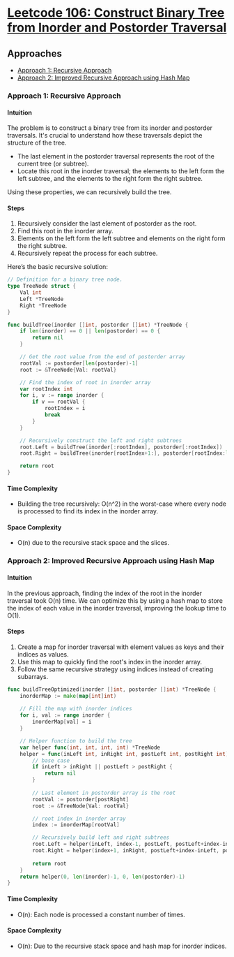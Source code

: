 # [Leetcode 106: Construct Binary Tree from Inorder and Postorder Traversal](https://leetcode.com/problems/construct-binary-tree-from-inorder-and-postorder-traversal/)

## Approaches
- [Approach 1: Recursive Approach](#approach-1-recursive-approach)
- [Approach 2: Improved Recursive Approach using Hash Map](#approach-2-improved-recursive-approach-using-hash-map)

### Approach 1: Recursive Approach

#### Intuition
The problem is to construct a binary tree from its inorder and postorder traversals. It's crucial to understand how these traversals depict the structure of the tree. 
- The last element in the postorder traversal represents the root of the current tree (or subtree).
- Locate this root in the inorder traversal; the elements to the left form the left subtree, and the elements to the right form the right subtree.

Using these properties, we can recursively build the tree.

#### Steps
1. Recursively consider the last element of postorder as the root.
2. Find this root in the inorder array.
3. Elements on the left form the left subtree and elements on the right form the right subtree.
4. Recursively repeat the process for each subtree.

Here’s the basic recursive solution:

```go
// Definition for a binary tree node.
type TreeNode struct {
    Val int
    Left *TreeNode
    Right *TreeNode
}

func buildTree(inorder []int, postorder []int) *TreeNode {
    if len(inorder) == 0 || len(postorder) == 0 {
        return nil
    }

    // Get the root value from the end of postorder array
    rootVal := postorder[len(postorder)-1]
    root := &TreeNode{Val: rootVal}

    // Find the index of root in inorder array
    var rootIndex int
    for i, v := range inorder {
        if v == rootVal {
            rootIndex = i
            break
        }
    }

    // Recursively construct the left and right subtrees
    root.Left = buildTree(inorder[:rootIndex], postorder[:rootIndex])
    root.Right = buildTree(inorder[rootIndex+1:], postorder[rootIndex:len(postorder)-1])

    return root
}
```

#### Time Complexity
- Building the tree recursively: O(n^2) in the worst-case where every node is processed to find its index in the inorder array.

#### Space Complexity
- O(n) due to the recursive stack space and the slices.

### Approach 2: Improved Recursive Approach using Hash Map

#### Intuition 
In the previous approach, finding the index of the root in the inorder traversal took O(n) time. We can optimize this by using a hash map to store the index of each value in the inorder traversal, improving the lookup time to O(1).

#### Steps
1. Create a map for inorder traversal with element values as keys and their indices as values.
2. Use this map to quickly find the root's index in the inorder array.
3. Follow the same recursive strategy using indices instead of creating subarrays.

```go
func buildTreeOptimized(inorder []int, postorder []int) *TreeNode {
    inorderMap := make(map[int]int)
    
    // Fill the map with inorder indices
    for i, val := range inorder {
        inorderMap[val] = i
    }

    // Helper function to build the tree
    var helper func(int, int, int, int) *TreeNode
    helper = func(inLeft int, inRight int, postLeft int, postRight int) *TreeNode {
        // base case
        if inLeft > inRight || postLeft > postRight {
            return nil
        }
        
        // Last element in postorder array is the root
        rootVal := postorder[postRight]
        root := &TreeNode{Val: rootVal}

        // root index in inorder array
        index := inorderMap[rootVal]

        // Recursively build left and right subtrees
        root.Left = helper(inLeft, index-1, postLeft, postLeft+index-inLeft-1)
        root.Right = helper(index+1, inRight, postLeft+index-inLeft, postRight-1)
        
        return root
    }
    return helper(0, len(inorder)-1, 0, len(postorder)-1)
}
```

#### Time Complexity
- O(n): Each node is processed a constant number of times.

#### Space Complexity
- O(n): Due to the recursive stack space and hash map for inorder indices.

